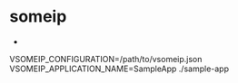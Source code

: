 # someip
*
VSOMEIP_CONFIGURATION=/path/to/vsomeip.json VSOMEIP_APPLICATION_NAME=SampleApp ./sample-app
